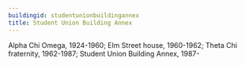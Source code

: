 ```yaml
---
buildingid: studentunionbuildingannex
title: Student Union Building Annex
---
```


Alpha Chi Omega, 1924-1960; Elm Street house, 1960-1962; Theta Chi fraternity, 1962-1987; Student Union Building Annex, 1987-
